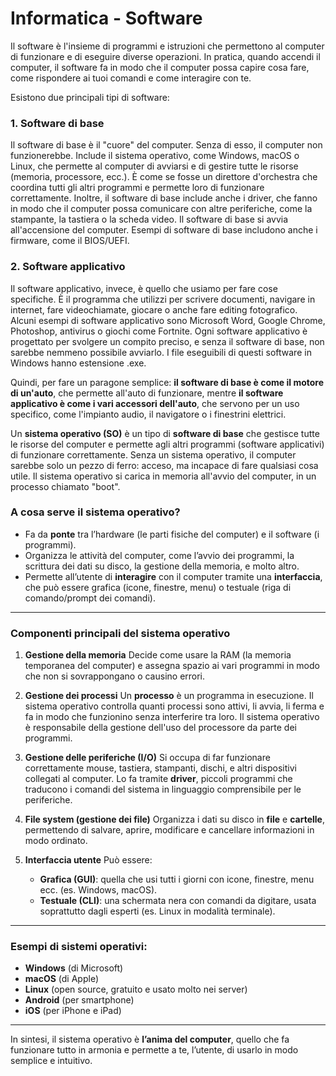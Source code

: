 #   Informatica - Software

Il software è l'insieme di programmi e istruzioni che permettono al computer di funzionare e di eseguire diverse operazioni. In pratica, quando accendi il computer, il software fa in modo che il computer possa capire cosa fare, come rispondere ai tuoi comandi e come interagire con te.

Esistono due principali tipi di software:

###   1. **Software di base**

Il software di base è il "cuore" del computer. Senza di esso, il computer non funzionerebbe. Include il sistema operativo, come Windows, macOS o Linux, che permette al computer di avviarsi e di gestire tutte le risorse (memoria, processore, ecc.). È come se fosse un direttore d'orchestra che coordina tutti gli altri programmi e permette loro di funzionare correttamente. Inoltre, il software di base include anche i driver, che fanno in modo che il computer possa comunicare con altre periferiche, come la stampante, la tastiera o la scheda video. Il software di base si avvia all'accensione del computer. Esempi di software di base includono anche i firmware, come il BIOS/UEFI.

###   2. **Software applicativo**

Il software applicativo, invece, è quello che usiamo per fare cose specifiche. È il programma che utilizzi per scrivere documenti, navigare in internet, fare videochiamate, giocare o anche fare editing fotografico. Alcuni esempi di software applicativo sono Microsoft Word, Google Chrome, Photoshop, antivirus o giochi come Fortnite. Ogni software applicativo è progettato per svolgere un compito preciso, e senza il software di base, non sarebbe nemmeno possibile avviarlo. I file eseguibili di questi software in Windows hanno estensione .exe.

Quindi, per fare un paragone semplice: **il software di base è come il motore di un'auto**, che permette all'auto di funzionare, mentre **il software applicativo è come i vari accessori dell'auto**, che servono per un uso specifico, come l'impianto audio, il navigatore o i finestrini elettrici.

Un **sistema operativo (SO)** è un tipo di **software di base** che gestisce tutte le risorse del computer e permette agli altri programmi (software applicativi) di funzionare correttamente. Senza un sistema operativo, il computer sarebbe solo un pezzo di ferro: acceso, ma incapace di fare qualsiasi cosa utile. Il sistema operativo si carica in memoria all'avvio del computer, in un processo chiamato "boot".

###   A cosa serve il sistema operativo?

* Fa da **ponte** tra l’hardware (le parti fisiche del computer) e il software (i programmi).
* Organizza le attività del computer, come l’avvio dei programmi, la scrittura dei dati su disco, la gestione della memoria, e molto altro.
* Permette all’utente di **interagire** con il computer tramite una **interfaccia**, che può essere grafica (icone, finestre, menu) o testuale (riga di comando/prompt dei comandi).

---

###   **Componenti principali del sistema operativo**

1.  **Gestione della memoria**
    Decide come usare la RAM (la memoria temporanea del computer) e assegna spazio ai vari programmi in modo che non si sovrappongano o causino errori.

2.  **Gestione dei processi**
    Un **processo** è un programma in esecuzione. Il sistema operativo controlla quanti processi sono attivi, li avvia, li ferma e fa in modo che funzionino senza interferire tra loro. Il sistema operativo è responsabile della gestione dell'uso del processore da parte dei programmi.

3.  **Gestione delle periferiche (I/O)**
    Si occupa di far funzionare correttamente mouse, tastiera, stampanti, dischi, e altri dispositivi collegati al computer. Lo fa tramite **driver**, piccoli programmi che traducono i comandi del sistema in linguaggio comprensibile per le periferiche.

4.  **File system (gestione dei file)**
    Organizza i dati su disco in **file** e **cartelle**, permettendo di salvare, aprire, modificare e cancellare informazioni in modo ordinato.

5.  **Interfaccia utente**
    Può essere:

    * **Grafica (GUI)**: quella che usi tutti i giorni con icone, finestre, menu ecc. (es. Windows, macOS).
    * **Testuale (CLI)**: una schermata nera con comandi da digitare, usata soprattutto dagli esperti (es. Linux in modalità terminale).

---

###   Esempi di sistemi operativi:

* **Windows** (di Microsoft)
* **macOS** (di Apple)
* **Linux** (open source, gratuito e usato molto nei server)
* **Android** (per smartphone)
* **iOS** (per iPhone e iPad)

---

In sintesi, il sistema operativo è **l’anima del computer**, quello che fa funzionare tutto in armonia e permette a te, l’utente, di usarlo in modo semplice e intuitivo.